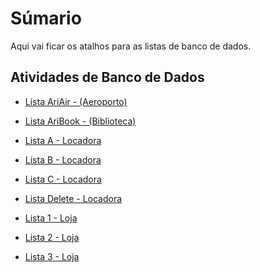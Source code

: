# Súmario

Aqui vai ficar os atalhos para as listas de banco de dados.

## Atividades de Banco de Dados

- <a href='https://github.com/charlon-156/MySQL/blob/main/Databases/Aviao/Lista%20AriAir.pdf'>Lista AriAir - (Aeroporto)</a>

- <a href='https://github.com/charlon-156/MySQL/blob/main/Databases/Biblioteca/Lista%20AriBook.pdf'>Lista AriBook - (Biblioteca)</a>

- <a href='https://github.com/charlon-156/MySQL/blob/main/Databases/Locadora/Lista-A-Locadora.pdf'> Lista A - Locadora </a>

- <a href='https://github.com/charlon-156/MySQL/blob/main/Databases/Locadora/Lista-B-Locadora.pdf'> Lista B - Locadora </a>

- <a href='https://github.com/charlon-156/MySQL/blob/main/Databases/Locadora/Lista-C-Locadora.pdf'> Lista C - Locadora </a>

- <a href='https://github.com/charlon-156/MySQL/blob/main/Databases/Locadora/Lista-Delete-Locadora.pdf'> Lista Delete - Locadora </a>

- <a href="https://github.com/charlon-156/MySQL/blob/main/Databases/Loja/Lista-1-Loja.pdf"> Lista 1 - Loja </a>

- <a href="https://github.com/charlon-156/MySQL/blob/main/Databases/Loja/Lista-2-Loja.pdf"> Lista 2 - Loja </a>

- <a href="https://github.com/charlon-156/MySQL/blob/main/Databases/Loja/Lista-3-Loja.pdf"> Lista 3 - Loja </a>
